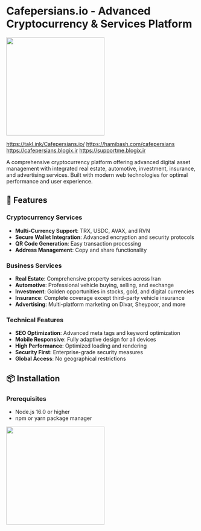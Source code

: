 # Cafepersians.io - Advanced Cryptocurrency & Services Platform

<a href="http://www.coffeete.ir/Cafepersians">
       <img src="http://www.coffeete.ir/images/buttons/lemonchiffon.png" style="width:260px;" />
</a>

https://takl.ink/Cafepersians.io/
https://hamibash.com/cafepersians
https://cafepersians.blogix.ir
https://supportme.blogix.ir

A comprehensive cryptocurrency platform offering advanced digital asset management with integrated real estate, automotive, investment, insurance, and advertising services. Built with modern web technologies for optimal performance and user experience.

## 🚀 Features

### Cryptocurrency Services
- **Multi-Currency Support**: TRX, USDC, AVAX, and RVN
- **Secure Wallet Integration**: Advanced encryption and security protocols
- **QR Code Generation**: Easy transaction processing
- **Address Management**: Copy and share functionality

### Business Services
- **Real Estate**: Comprehensive property services across Iran
- **Automotive**: Professional vehicle buying, selling, and exchange
- **Investment**: Golden opportunities in stocks, gold, and digital currencies
- **Insurance**: Complete coverage except third-party vehicle insurance
- **Advertising**: Multi-platform marketing on Divar, Sheypoor, and more

### Technical Features
- **SEO Optimization**: Advanced meta tags and keyword optimization
- **Mobile Responsive**: Fully adaptive design for all devices
- **High Performance**: Optimized loading and rendering
- **Security First**: Enterprise-grade security measures
- **Global Access**: No geographical restrictions


## 📦 Installation

### Prerequisites
- Node.js 16.0 or higher
- npm or yarn package manager


<a href="http://www.coffeete.ir/Cafepersians">
       <img src="http://www.coffeete.ir/images/buttons/lemonchiffon.png" style="width:260px;" />
</a>



